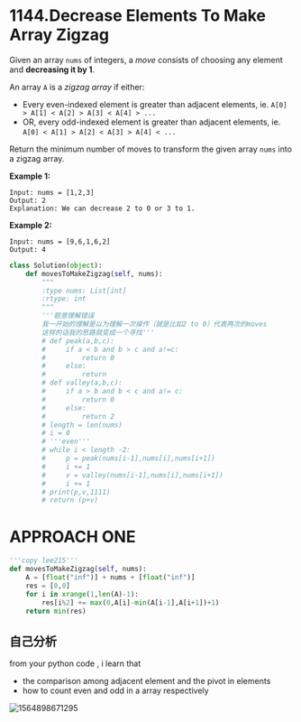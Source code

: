 # 1144.Decrease Elements To Make Array Zigzag

Given an array `nums` of integers, a *move* consists of choosing any element and **decreasing it by 1**.

An array `A` is a *zigzag array* if either:

- Every even-indexed element is greater than adjacent elements, ie. `A[0] > A[1] < A[2] > A[3] < A[4] > ...`
- OR, every odd-indexed element is greater than adjacent elements, ie. `A[0] < A[1] > A[2] < A[3] > A[4] < ...`

Return the minimum number of moves to transform the given array `nums` into a zigzag array.



**Example 1:**

```
Input: nums = [1,2,3]
Output: 2
Explanation: We can decrease 2 to 0 or 3 to 1.
```

**Example 2:**

```
Input: nums = [9,6,1,6,2]
Output: 4
```

```python
class Solution(object):
    def movesToMakeZigzag(self, nums):
        """
        :type nums: List[int]
        :rtype: int
        """
        '''题意理解错误
        我一开始的理解是以为理解一次操作（就是比如2 to 0）代表两次的moves
        这样的话我的思路就变成一个寻找'''
        # def peak(a,b,c):
        #     if a < b and b > c and a!=c:
        #         return 0
        #     else:
        #         return 
        # def valley(a,b,c):
        #     if a > b and b < c and a!= c:
        #         return 0
        #     else:
        #         return 2
        # length = len(nums)
        # i = 0
        # '''even'''
        # while i < length -2:
        #     p = peak(nums[i-1],nums[i],nums[i+1])
        #     i += 1
        #     v = valley(nums[i-1],nums[i],nums[i+1])
        #     i += 1
        # print(p,v,1111)
        # return (p+v)
```
# APPROACH ONE
```python
'''copy lee215'''
def movesToMakeZigzag(self, nums):
    A = [float("inf")] + nums + [float("inf")]
    res = [0,0]
    for i in xrange(1,len(A)-1):
    	res[i%2] += max(0,A[i]-min(A[i-1],A[i+1])+1)
    return min(res)
```

## 自己分析
from your python code , i learn that
- the comparison among adjacent element and the pivot in elements
- how to count even and odd in a array respectively


![1564898671295](C:\Users\RobotLiu\AppData\Roaming\Typora\typora-user-images\1564898671295.png)


